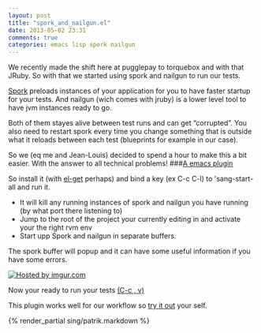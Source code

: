 ```yaml
---
layout: post
title: "spork_and_nailgun.el"
date: 2013-05-02 23:31
comments: true
categories: emacs lisp spork nailgun
---
```


We recently made the shift here at pugglepay to torquebox and with that JRuby. So with that we started using spork and nailgun to run our tests.

[Spork](https://github.com/sporkrb/spork) preloads instances of your application for you to have faster startup for your tests. And nailgun (wich comes with jruby) is a lower level tool to have jvm instances ready to go.

Both of them stayes alive between test runs and can get “corrupted”. You also need to restart spork every time you change something that is outside what it reloads between each test (blueprints for example in our case).

So we (eq me and Jean-Louis) decided to spend a hour to make this a bit easier.
With the answer to all technical problems!
###[A emacs plugin](https://github.com/PugglePay/spork-and-nailgun.el)

So install it (with [el-get](https://github.com/dimitri/el-get) perhaps) and bind a key (ex C-c C-l) to 'sang-start-all and run it.

* It will kill any running instances of spork and nailgun you have running (by what port there listening to)
* Jump to the root of the project your currently editing in and activate your the right rvm env
* Start upp Spork and nailgun in separate buffers.

The spork buffer will popup and it can have some useful information if you have some errors.

<a href="http://imgur.com/RozzIIv"><img src="http://i.imgur.com/RozzIIv.png" title="Hosted by imgur.com"/></a>

Now your ready to run your tests [(C-c , v)](https://github.com/pezra/rspec-mode)

This plugin works well for our workflow so [try it out](https://github.com/PugglePay/spork-and-nailgun.el) your self.

{% render_partial sing/patrik.markdown %}
